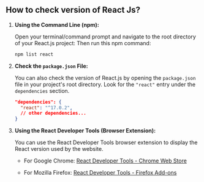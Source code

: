 ## How to check version of React Js?

1. **Using the Command Line (npm):**

   Open your terminal/command prompt and navigate to the root directory of your React.js project: Then run this npm command:

   ```bash
   npm list react
   ```

2. **Check the `package.json` File:**

   You can also check the version of React.js by opening the `package.json` file in your project's root directory. Look for the `"react"` entry under the `dependencies` section.

   ```json
   "dependencies": {
     "react": "^17.0.2",
     // other dependencies...
   }
   ```

3. **Using the React Developer Tools (Browser Extension):**

   You can use the React Developer Tools browser extension to display the React version used by the website.

   - For Google Chrome: [React Developer Tools - Chrome Web Store](https://chrome.google.com/webstore/detail/react-developer-tools/fmkadmapgofadopljbjfkapdkoienihi)

   - For Mozilla Firefox: [React Developer Tools - Firefox Add-ons](https://addons.mozilla.org/en-US/firefox/addon/react-devtools/)
   
